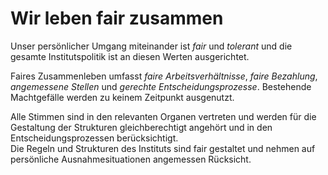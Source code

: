 <!--
   NAME - The NAME of this project is:
ethos

  FILE - The FILENAME of the current file is:
/v1a5.md

  CREATION - This project was CREATED on:
2017-01-28-16:15:00 UTC

  MODIFICATION - This project was last MODIFIED on:
2017-01-28-16:15:00 UTC

  VERSION - The current VERSION of this project is:
<git-commit-hash>-2017-01-28-16:15:00 UTC

  CREATOR(S) - This project was CREATED by:
Michael Czechowski, Martin Maga

  CONTACT - You can CONTACT the creator(s) or developer(s) of this project at:
E-Mail: mail@martinmaga.de

  COPYRIGHT - The COPYRIGHT holder of this project is:
COPYRIGHT (c) 2016 Martin Maga

  LICENSE - This project is LICENSED under the following license:
Martin Maga 2016 CC BY-SA 4.0 https://creativecommons.org

  SUBFILE – This is a SUBFILE! For more INFORMATION on this project go to:
/README.md
-->

# Wir leben fair zusammen
Unser persönlicher Umgang miteinander ist *fair* und *tolerant* und die gesamte Institutspolitik ist an diesen Werten ausgerichtet.

Faires Zusammenleben umfasst *faire Arbeitsverhältnisse*, *faire Bezahlung*, *angemessene Stellen* und *gerechte Entscheidungsprozesse*.
Bestehende Machtgefälle werden zu keinem Zeitpunkt ausgenutzt.

Alle Stimmen sind in den relevanten Organen vertreten und werden für die Gestaltung der Strukturen gleichberechtigt angehört und in den Entscheidungsprozessen berücksichtigt.  
Die Regeln und Strukturen des Instituts sind fair gestaltet und nehmen auf persönliche Ausnahmesituationen angemessen Rücksicht.
